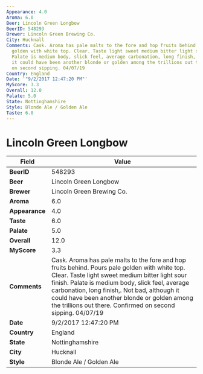 ```yaml
---
Appearance: 4.0
Aroma: 6.0
Beer: Lincoln Green Longbow
BeerID: 548293
Brewer: Lincoln Green Brewing Co.
City: Hucknall
Comments: Cask. Aroma has pale malts to the fore and hop fruits behind. Pours pale
  golden with white top. Clear. Taste light sweet medium bitter light sour finish.
  Palate is medium body, slick feel, average carbonation, long finish,. Not bad, although
  it could have been another blonde or golden among the trillions out there. Confirmed
  on second sipping. 04/07/19
Country: England
Date: '"9/2/2017 12:47:20 PM"'
MyScore: 3.3
Overall: 12.0
Palate: 5.0
State: Nottinghamshire
Style: Blonde Ale / Golden Ale
Taste: 6.0
---
```


# Lincoln Green Longbow

| Field         | Value |
|---------------|-------|
| **BeerID** | 548293 |
| **Beer** | Lincoln Green Longbow |
| **Brewer** | Lincoln Green Brewing Co. |
| **Aroma** | 6.0 |
| **Appearance** | 4.0 |
| **Taste** | 6.0 |
| **Palate** | 5.0 |
| **Overall** | 12.0 |
| **MyScore** | 3.3 |
| **Comments** | Cask. Aroma has pale malts to the fore and hop fruits behind. Pours pale golden with white top. Clear. Taste light sweet medium bitter light sour finish. Palate is medium body, slick feel, average carbonation, long finish,. Not bad, although it could have been another blonde or golden among the trillions out there. Confirmed on second sipping. 04/07/19 |
| **Date** | 9/2/2017 12:47:20 PM |
| **Country** | England |
| **State** | Nottinghamshire |
| **City** | Hucknall |
| **Style** | Blonde Ale / Golden Ale |
